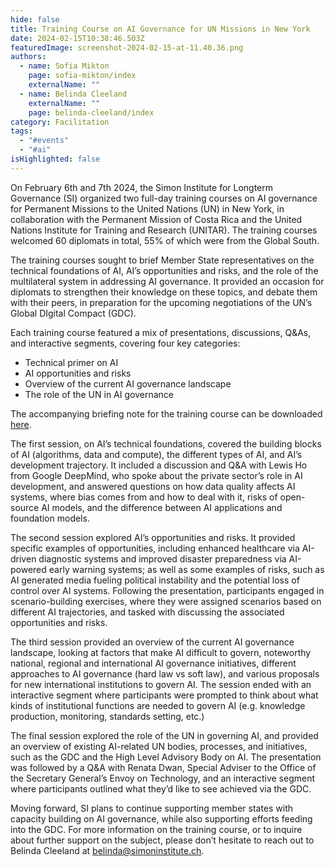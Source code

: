 ```yaml
---
hide: false
title: Training Course on AI Governance for UN Missions in New York
date: 2024-02-15T10:38:46.503Z
featuredImage: screenshot-2024-02-15-at-11.40.36.png
authors:
  - name: Sofia Mikton
    page: sofia-mikton/index
    externalName: ""
  - name: Belinda Cleeland
    externalName: ""
    page: belinda-cleeland/index
category: Facilitation
tags:
  - "#events"
  - "#ai"
isHighlighted: false
---
```

On February 6th and 7th 2024, the Simon Institute for Longterm Governance (SI) organized two full-day training courses on AI governance for Permanent Missions to the United Nations (UN) in New York, in collaboration with the Permanent Mission of Costa Rica and the United Nations Institute for Training and Research (UNITAR). The training courses welcomed 60 diplomats in total, 55% of which were from the Global South. 

The training courses sought to brief Member State representatives on the technical foundations of AI, AI’s opportunities and risks, and the role of the multilateral system in addressing AI governance. It provided an occasion for diplomats to strengthen their knowledge on these topics, and debate them with their peers, in preparation for the upcoming negotiations of the UN’s Global DIgital Compact (GDC).

Each training course featured a mix of presentations, discussions, Q&As, and interactive segments, covering four key categories: 

* Technical primer on AI
* AI opportunities and risks
* Overview of the current AI governance landscape 
* The role of the UN in AI governance 

The accompanying briefing note for the training course can be downloaded [here](https://drive.google.com/file/d/1_OQXjDgxr25DASh8TLhgViLyAq7BdZc0/view?usp=sharing). 

The first session, on AI’s technical foundations, covered the building blocks of AI (algorithms, data and compute), the different types of AI, and AI’s development trajectory. It included a discussion and Q&A with Lewis Ho from Google DeepMind, who spoke about the private sector’s role in AI development, and answered questions on how data quality affects AI systems, where bias comes from and how to deal with it, risks of open-source AI models, and the difference between AI applications and foundation models. 

The second session explored AI’s opportunities and risks. It provided specific examples of opportunities, including enhanced healthcare via AI-driven diagnostic systems and improved disaster preparedness via AI-powered early warning systems; as well as some examples of risks, such as AI generated media fueling political instability and the potential loss of control over AI systems. Following the presentation, participants engaged in scenario-building exercises, where they were assigned scenarios based on different AI trajectories, and tasked with discussing the associated opportunities and risks.

The third session provided an overview of the current AI governance landscape, looking at factors that make AI difficult to govern, noteworthy national, regional and international AI governance initiatives, different approaches to AI governance (hard law vs soft law), and various proposals for new international institutions to govern AI. The session ended with an interactive segment where participants were prompted to think about what kinds of institutional functions are needed to govern AI (e.g. knowledge production, monitoring, standards setting, etc.) 

The final session explored the role of the UN in governing AI, and provided an overview of existing AI-related UN bodies, processes, and initiatives, such as the GDC and the High Level Advisory Body on AI. The presentation was followed by a Q&A with Renata Dwan, Special Adviser to the Office of the Secretary General’s Envoy on Technology, and an interactive segment where participants outlined what they’d like to see achieved via the GDC. 

Moving forward, SI plans to continue supporting member states with capacity building on AI governance, while also supporting efforts feeding into the GDC. For more information on the training course, or to inquire about further support on the subject, please don’t hesitate to reach out to Belinda Cleeland at [belinda@simoninstitute.ch](mailto:belinda@simoninstitute.ch).